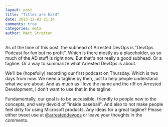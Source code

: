 ```yaml
---
layout: post
title: "Titles are hard"
date: 2013-12-03 21:14
comments: true
categories: meta
author: Matt Stratton
---
```

As of the time of this post, the subhead of Arrested DevOps is "DevOps Podcast for fun but no profit". Which is there mostly as a placeholder, as so much of the AD stuff is right now. But that's not really a good subhead. Or a tagline. Or a way to summarize what Arrested DevOps is about.

We'll be (hopefully) recording our first podcast on Thursday. Which is two days from now. We need a tagline by then, just to help people understand what we are about. And as much as I love the name and the riff on Arrested Development, I don't want to use that in the tagline.

Fundamentally, our goal is to be accessible, friendly to people new to the concepts, and very devoid of "inside baseball". And also to not make people feel dirty for using Microsoft products. Any ideas for a great tagline? Please either tweet use at [@arresteddevops](https://www.twitter.com/arresteddevops) or leave your thoughts in the comments.

